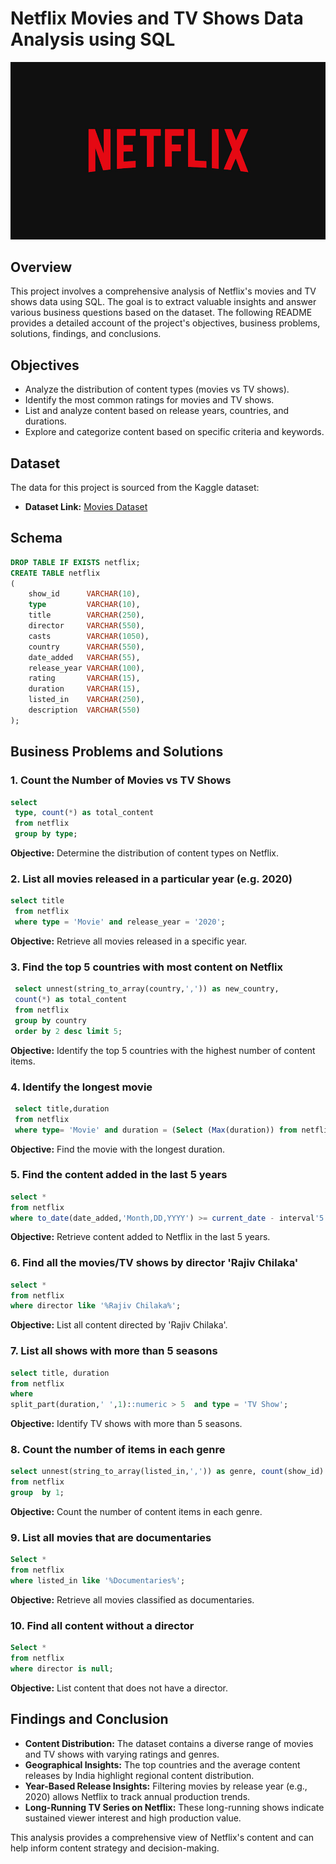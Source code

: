 # Netflix Movies and TV Shows Data Analysis using SQL

![Netflix Logo](https://github.com/Mallikaa-24/netflix_sql_project/blob/main/logo.jpg)

## Overview
This project involves a comprehensive analysis of Netflix's movies and TV shows data using SQL. The goal is to extract valuable insights and answer various business questions based on the dataset. The following README provides a detailed account of the project's objectives, business problems, solutions, findings, and conclusions.

## Objectives

- Analyze the distribution of content types (movies vs TV shows).
- Identify the most common ratings for movies and TV shows.
- List and analyze content based on release years, countries, and durations.
- Explore and categorize content based on specific criteria and keywords.

## Dataset

The data for this project is sourced from the Kaggle dataset:

- **Dataset Link:** [Movies Dataset](https://www.kaggle.com/datasets/shivamb/netflix-shows?resource=download)

## Schema

```sql
DROP TABLE IF EXISTS netflix;
CREATE TABLE netflix
(
    show_id      VARCHAR(10),
    type         VARCHAR(10),
    title        VARCHAR(250),
    director     VARCHAR(550),
    casts        VARCHAR(1050),
    country      VARCHAR(550),
    date_added   VARCHAR(55),
    release_year VARCHAR(100),
    rating       VARCHAR(15),
    duration     VARCHAR(15),
    listed_in    VARCHAR(250),
    description  VARCHAR(550)
);
```

## Business Problems and Solutions

### 1. Count the Number of Movies vs TV Shows

```sql
select 
 type, count(*) as total_content
 from netflix
 group by type;
```
**Objective:** Determine the distribution of content types on Netflix.

### 2. List all movies released in a particular year (e.g. 2020)

```sql
select title 
 from netflix 
 where type = 'Movie' and release_year = '2020';
```
**Objective:** Retrieve all movies released in a specific year.

### 3. Find the top 5 countries with most content on Netflix

```sql
 select unnest(string_to_array(country,',')) as new_country,
 count(*) as total_content
 from netflix
 group by country
 order by 2 desc limit 5;
```
**Objective:** Identify the top 5 countries with the highest number of content items.

### 4. Identify the longest movie

```sql
 select title,duration
 from netflix
 where type= 'Movie' and duration = (Select (Max(duration)) from netflix);
```
**Objective:** Find the movie with the longest duration.

### 5. Find the content added in the last 5 years

```sql
select * 
from netflix
where to_date(date_added,'Month,DD,YYYY') >= current_date - interval'5 years';
```
**Objective:** Retrieve content added to Netflix in the last 5 years.

### 6. Find all the movies/TV shows by director 'Rajiv Chilaka'

```sql
select *
from netflix
where director like '%Rajiv Chilaka%';
```
**Objective:** List all content directed by 'Rajiv Chilaka'.

### 7. List all shows with more than 5 seasons

```sql
select title, duration
from netflix
where 
split_part(duration,' ',1)::numeric > 5  and type = 'TV Show';
```
**Objective:** Identify TV shows with more than 5 seasons.

### 8. Count the number of items in each genre

```sql
select unnest(string_to_array(listed_in,',')) as genre, count(show_id) as total_content
from netflix
group  by 1;
```
**Objective:** Count the number of content items in each genre.

### 9. List all movies that are documentaries

```sql
Select *
from netflix
where listed_in like '%Documentaries%';
```
**Objective:** Retrieve all movies classified as documentaries.

### 10. Find all content without a director

```sql
Select * 
from netflix
where director is null;
```
**Objective:** List content that does not have a director.

## Findings and Conclusion

- **Content Distribution:** The dataset contains a diverse range of movies and TV shows with varying ratings and genres.
- **Geographical Insights:** The top countries and the average content releases by India highlight regional content distribution.
- **Year-Based Release Insights:** Filtering movies by release year (e.g., 2020) allows Netflix to track annual production trends.
- **Long-Running TV Series on Netflix:** These long-running shows indicate sustained viewer interest and high production value.

This analysis provides a comprehensive view of Netflix's content and can help inform content strategy and decision-making.

